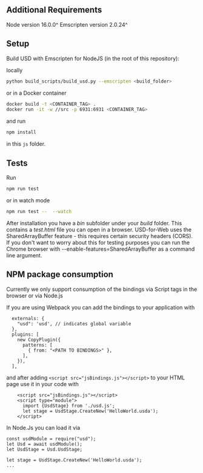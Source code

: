 Additional Requirements
-----------------------

Node version 16.0.0^
Emscripten version 2.0.24^

Setup
-----

Build USD with Emscripten for NodeJS (in the root of this repository):

locally
```sh
python build_scripts/build_usd.py --emscripten <build_folder>
```
or in a Docker container
```sh
docker build -t <CONTAINER_TAG> .
docker run -it -w //src -p 6931:6931 <CONTAINER_TAG>
```

and run

```sh
npm install
```

in this `js` folder.

Tests
------

Run

```sh
npm run test
```

or in watch mode

```sh
npm run test --  --watch
```

After installation you have a *bin* subfolder under your *build* folder. This contains 
a *test.html* file you can open in a browser. USD-for-Web uses the SharedArrayBuffer
feature - this requires certain security headers (CORS). 
If you don't want to worry about this for testing purposes you can run the Chrome browser
with --enable-features=SharedArrayBuffer as a command line argument.

NPM package consumption
------------------------

Currently we only support consumption of the bindings via Script tags in the browser or via Node.js

If you are using Webpack you can add the bindings to your application with

```
  externals: {
    "usd": 'usd', // indicates global variable
  },
  plugins: [
    new CopyPlugin({
      patterns: [
        { from: "<PATH TO BINDINGS>" },
      ],
    }),
  ],
```

and after adding `<script src="jsBindings.js"></script>` to your HTML page use it in your code with

```
    <script src="jsBindings.js"></script>
    <script type="module">
      import {UsdStage} from './usd.js';
      let stage = UsdStage.CreateNew('HelloWorld.usda');
    </script>
```

In Node.Js you can load it via 
```
const usdModule = require("usd");
let Usd = await usdModule();
let UsdStage = Usd.UsdStage;

let stage = UsdStage.CreateNew('HelloWorld.usda');
...
```
